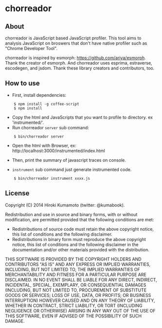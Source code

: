 # chorreador
## About
chorreador is JavaScript based JavaScript profiler.
This tool aims to analysis JavaScript on broswers that don't have native profiler such as "Chrome Developer Tool".

chorreador is inspired by esmorph: https://github.com/ariya/esmorph.
Thank the creator of esmorph.
And chorreador uses esprima, estraverse, escodegen, and jsdom.
Thank these library creators and contributors, too.

## How to use
- First, install dependencies:
```
    $ npm install -g coffee-script
    $ npm install
```
- Copy the html and JavaScripts that you want to profile
  to directory. ex 'instrumented/'.
- Run chorreador `server` sub command:
```
    $ bin/chorreador server
```
- Open the html with Browser, ex: http://localhost:3000/instrumented/index.html
- Then, print the summary of javascript traces on console.

- `instrument` sub command just generate instrumented code.

```
    $ bin/chorreador instrument xxxx.js
```

## License

Copyright (C) 2014 Hiroki Kumamoto (twitter: @kumabook).

Redistribution and use in source and binary forms, with or without
modification, are permitted provided that the following conditions are met:

  * Redistributions of source code must retain the above copyright
    notice, this list of conditions and the following disclaimer.
  * Redistributions in binary form must reproduce the above copyright
    notice, this list of conditions and the following disclaimer in the
    documentation and/or other materials provided with the distribution.

THIS SOFTWARE IS PROVIDED BY THE COPYRIGHT HOLDERS AND CONTRIBUTORS "AS IS"
AND ANY EXPRESS OR IMPLIED WARRANTIES, INCLUDING, BUT NOT LIMITED TO, THE
IMPLIED WARRANTIES OF MERCHANTABILITY AND FITNESS FOR A PARTICULAR PURPOSE
ARE DISCLAIMED. IN NO EVENT SHALL <COPYRIGHT HOLDER> BE LIABLE FOR ANY
DIRECT, INDIRECT, INCIDENTAL, SPECIAL, EXEMPLARY, OR CONSEQUENTIAL DAMAGES
(INCLUDING, BUT NOT LIMITED TO, PROCUREMENT OF SUBSTITUTE GOODS OR SERVICES;
LOSS OF USE, DATA, OR PROFITS; OR BUSINESS INTERRUPTION) HOWEVER CAUSED AND
ON ANY THEORY OF LIABILITY, WHETHER IN CONTRACT, STRICT LIABILITY, OR TORT
(INCLUDING NEGLIGENCE OR OTHERWISE) ARISING IN ANY WAY OUT OF THE USE OF
THIS SOFTWARE, EVEN IF ADVISED OF THE POSSIBILITY OF SUCH DAMAGE.
